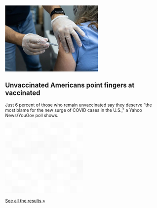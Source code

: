 
![Unvaccinated Americans point fingers at vaccinated](./20210820055836.png)
## Unvaccinated Americans point fingers at vaccinated

Just 6 percent of those who remain unvaccinated say they deserve “the most blame for the new surge of COVID cases in the U.S.," a Yahoo News/YouGov poll shows.

![pic](../square_bg.png)

[See all the results »](https://www.yahoo.com/news/poll-more-unvaccinated-americans-blame-vaccinated-americans-for-the-delta-surge-than-blame-themselves-194934930.html)
